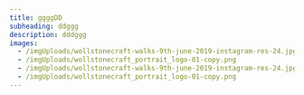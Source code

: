```yaml
---
title: ggggDD
subheading: ddggg
description: dddggg
images:
  - /imgUploads/wollstonecraft-walks-9th-june-2019-instagram-res-24.jpg
  - /imgUploads/wollstonecraft_portrait_logo-01-copy.png
  - /imgUploads/wollstonecraft-walks-9th-june-2019-instagram-res-24.jpg
  - /imgUploads/wollstonecraft_portrait_logo-01-copy.png
---
```



